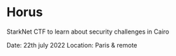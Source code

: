# Horus
StarkNet CTF to learn about security challenges in Cairo

Date: 22th july 2022
Location: Paris & remote
